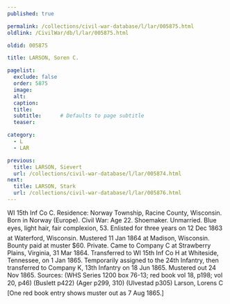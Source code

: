 ```yaml
---
published: true

permalink: /collections/civil-war-database/l/lar/005875.html
oldlink: /CivilWar/db/l/lar/005875.html

oldid: 005875

title: LARSON, Soren C.

pagelist:
  exclude: false
  order: 5875
  image: 
  alt:
  caption:
  title:
  subtitle:      # Defaults to page subtitle
  teaser:

category: 
  - L 
  - LAR

previous:
  title: LARSON, Sievert
  url: /collections/civil-war-database/l/lar/005874.html  
next:
  title: LARSON, Stark
  url: /collections/civil-war-database/l/lar/005876.html   
---
```

WI 15th Inf Co C. Residence: Norway Township, Racine County, Wisconsin. Born in Norway (Europe). Civil War: Age 22. Shoemaker. Unmarried. Blue eyes, light hair, fair complexion, 5&#146;3&#148;. Enlisted for three years on 12 Dec 1863 at Waterford, Wisconsin. Mustered 11 Jan 1864 at Madison, Wisconsin. Bounty paid at muster $60. Private. Came to Company C at Strawberry Plains, Virginia, 31 Mar 1864. Transferred to WI 15th Inf Co H at Whiteside, Tennessee, on 1 Jan 1865. Temporarily assigned to the 24th Infantry, then transferred to Company K, 13th Infantry on 18 Jun 1865. Mustered out 24 Nov 1865. Sources: (WHS Series 1200 box 76-13; red book vol 18, p198; vol 20, p46) (Buslett p422) (Ager p299, 310) (Ulvestad p305) &#147;Larson, Lorens C&#148; [One red book entry shows muster out as 7 Aug 1865.]